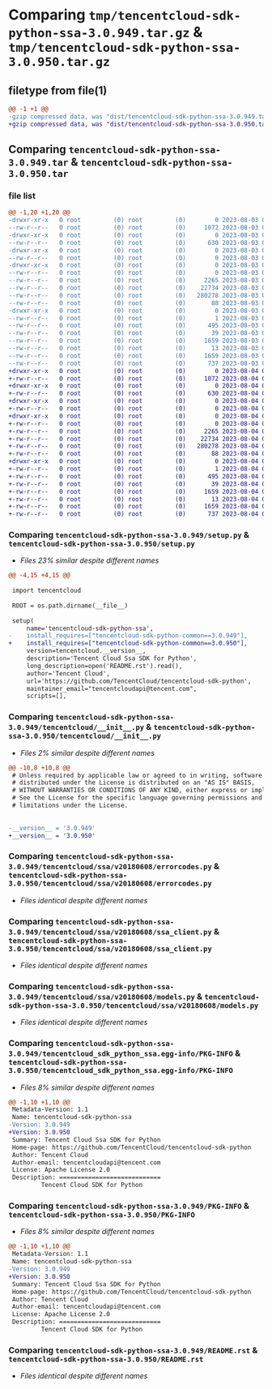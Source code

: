 # Comparing `tmp/tencentcloud-sdk-python-ssa-3.0.949.tar.gz` & `tmp/tencentcloud-sdk-python-ssa-3.0.950.tar.gz`

## filetype from file(1)

```diff
@@ -1 +1 @@
-gzip compressed data, was "dist/tencentcloud-sdk-python-ssa-3.0.949.tar", last modified: Thu Aug  3 00:33:53 2023, max compression
+gzip compressed data, was "dist/tencentcloud-sdk-python-ssa-3.0.950.tar", last modified: Fri Aug  4 00:33:46 2023, max compression
```

## Comparing `tencentcloud-sdk-python-ssa-3.0.949.tar` & `tencentcloud-sdk-python-ssa-3.0.950.tar`

### file list

```diff
@@ -1,20 +1,20 @@
-drwxr-xr-x   0 root         (0) root         (0)        0 2023-08-03 00:33:53.000000 tencentcloud-sdk-python-ssa-3.0.949/
--rw-r--r--   0 root         (0) root         (0)     1072 2023-08-03 00:33:53.000000 tencentcloud-sdk-python-ssa-3.0.949/setup.py
-drwxr-xr-x   0 root         (0) root         (0)        0 2023-08-03 00:33:53.000000 tencentcloud-sdk-python-ssa-3.0.949/tencentcloud/
--rw-r--r--   0 root         (0) root         (0)      630 2023-08-03 00:33:53.000000 tencentcloud-sdk-python-ssa-3.0.949/tencentcloud/__init__.py
-drwxr-xr-x   0 root         (0) root         (0)        0 2023-08-03 00:33:53.000000 tencentcloud-sdk-python-ssa-3.0.949/tencentcloud/ssa/
--rw-r--r--   0 root         (0) root         (0)        0 2023-08-03 00:33:53.000000 tencentcloud-sdk-python-ssa-3.0.949/tencentcloud/ssa/__init__.py
-drwxr-xr-x   0 root         (0) root         (0)        0 2023-08-03 00:33:53.000000 tencentcloud-sdk-python-ssa-3.0.949/tencentcloud/ssa/v20180608/
--rw-r--r--   0 root         (0) root         (0)        0 2023-08-03 00:33:53.000000 tencentcloud-sdk-python-ssa-3.0.949/tencentcloud/ssa/v20180608/__init__.py
--rw-r--r--   0 root         (0) root         (0)     2265 2023-08-03 00:33:53.000000 tencentcloud-sdk-python-ssa-3.0.949/tencentcloud/ssa/v20180608/errorcodes.py
--rw-r--r--   0 root         (0) root         (0)    22734 2023-08-03 00:33:53.000000 tencentcloud-sdk-python-ssa-3.0.949/tencentcloud/ssa/v20180608/ssa_client.py
--rw-r--r--   0 root         (0) root         (0)   280278 2023-08-03 00:33:53.000000 tencentcloud-sdk-python-ssa-3.0.949/tencentcloud/ssa/v20180608/models.py
--rw-r--r--   0 root         (0) root         (0)       88 2023-08-03 00:33:53.000000 tencentcloud-sdk-python-ssa-3.0.949/setup.cfg
-drwxr-xr-x   0 root         (0) root         (0)        0 2023-08-03 00:33:53.000000 tencentcloud-sdk-python-ssa-3.0.949/tencentcloud_sdk_python_ssa.egg-info/
--rw-r--r--   0 root         (0) root         (0)        1 2023-08-03 00:33:53.000000 tencentcloud-sdk-python-ssa-3.0.949/tencentcloud_sdk_python_ssa.egg-info/dependency_links.txt
--rw-r--r--   0 root         (0) root         (0)      495 2023-08-03 00:33:53.000000 tencentcloud-sdk-python-ssa-3.0.949/tencentcloud_sdk_python_ssa.egg-info/SOURCES.txt
--rw-r--r--   0 root         (0) root         (0)       39 2023-08-03 00:33:53.000000 tencentcloud-sdk-python-ssa-3.0.949/tencentcloud_sdk_python_ssa.egg-info/requires.txt
--rw-r--r--   0 root         (0) root         (0)     1659 2023-08-03 00:33:53.000000 tencentcloud-sdk-python-ssa-3.0.949/tencentcloud_sdk_python_ssa.egg-info/PKG-INFO
--rw-r--r--   0 root         (0) root         (0)       13 2023-08-03 00:33:53.000000 tencentcloud-sdk-python-ssa-3.0.949/tencentcloud_sdk_python_ssa.egg-info/top_level.txt
--rw-r--r--   0 root         (0) root         (0)     1659 2023-08-03 00:33:53.000000 tencentcloud-sdk-python-ssa-3.0.949/PKG-INFO
--rw-r--r--   0 root         (0) root         (0)      737 2023-08-03 00:33:53.000000 tencentcloud-sdk-python-ssa-3.0.949/README.rst
+drwxr-xr-x   0 root         (0) root         (0)        0 2023-08-04 00:33:46.000000 tencentcloud-sdk-python-ssa-3.0.950/
+-rw-r--r--   0 root         (0) root         (0)     1072 2023-08-04 00:33:46.000000 tencentcloud-sdk-python-ssa-3.0.950/setup.py
+drwxr-xr-x   0 root         (0) root         (0)        0 2023-08-04 00:33:46.000000 tencentcloud-sdk-python-ssa-3.0.950/tencentcloud/
+-rw-r--r--   0 root         (0) root         (0)      630 2023-08-04 00:33:46.000000 tencentcloud-sdk-python-ssa-3.0.950/tencentcloud/__init__.py
+drwxr-xr-x   0 root         (0) root         (0)        0 2023-08-04 00:33:46.000000 tencentcloud-sdk-python-ssa-3.0.950/tencentcloud/ssa/
+-rw-r--r--   0 root         (0) root         (0)        0 2023-08-04 00:33:46.000000 tencentcloud-sdk-python-ssa-3.0.950/tencentcloud/ssa/__init__.py
+drwxr-xr-x   0 root         (0) root         (0)        0 2023-08-04 00:33:46.000000 tencentcloud-sdk-python-ssa-3.0.950/tencentcloud/ssa/v20180608/
+-rw-r--r--   0 root         (0) root         (0)        0 2023-08-04 00:33:46.000000 tencentcloud-sdk-python-ssa-3.0.950/tencentcloud/ssa/v20180608/__init__.py
+-rw-r--r--   0 root         (0) root         (0)     2265 2023-08-04 00:33:46.000000 tencentcloud-sdk-python-ssa-3.0.950/tencentcloud/ssa/v20180608/errorcodes.py
+-rw-r--r--   0 root         (0) root         (0)    22734 2023-08-04 00:33:46.000000 tencentcloud-sdk-python-ssa-3.0.950/tencentcloud/ssa/v20180608/ssa_client.py
+-rw-r--r--   0 root         (0) root         (0)   280278 2023-08-04 00:33:46.000000 tencentcloud-sdk-python-ssa-3.0.950/tencentcloud/ssa/v20180608/models.py
+-rw-r--r--   0 root         (0) root         (0)       88 2023-08-04 00:33:46.000000 tencentcloud-sdk-python-ssa-3.0.950/setup.cfg
+drwxr-xr-x   0 root         (0) root         (0)        0 2023-08-04 00:33:46.000000 tencentcloud-sdk-python-ssa-3.0.950/tencentcloud_sdk_python_ssa.egg-info/
+-rw-r--r--   0 root         (0) root         (0)        1 2023-08-04 00:33:46.000000 tencentcloud-sdk-python-ssa-3.0.950/tencentcloud_sdk_python_ssa.egg-info/dependency_links.txt
+-rw-r--r--   0 root         (0) root         (0)      495 2023-08-04 00:33:46.000000 tencentcloud-sdk-python-ssa-3.0.950/tencentcloud_sdk_python_ssa.egg-info/SOURCES.txt
+-rw-r--r--   0 root         (0) root         (0)       39 2023-08-04 00:33:46.000000 tencentcloud-sdk-python-ssa-3.0.950/tencentcloud_sdk_python_ssa.egg-info/requires.txt
+-rw-r--r--   0 root         (0) root         (0)     1659 2023-08-04 00:33:46.000000 tencentcloud-sdk-python-ssa-3.0.950/tencentcloud_sdk_python_ssa.egg-info/PKG-INFO
+-rw-r--r--   0 root         (0) root         (0)       13 2023-08-04 00:33:46.000000 tencentcloud-sdk-python-ssa-3.0.950/tencentcloud_sdk_python_ssa.egg-info/top_level.txt
+-rw-r--r--   0 root         (0) root         (0)     1659 2023-08-04 00:33:46.000000 tencentcloud-sdk-python-ssa-3.0.950/PKG-INFO
+-rw-r--r--   0 root         (0) root         (0)      737 2023-08-04 00:33:46.000000 tencentcloud-sdk-python-ssa-3.0.950/README.rst
```

### Comparing `tencentcloud-sdk-python-ssa-3.0.949/setup.py` & `tencentcloud-sdk-python-ssa-3.0.950/setup.py`

 * *Files 23% similar despite different names*

```diff
@@ -4,15 +4,15 @@
 
 import tencentcloud
 
 ROOT = os.path.dirname(__file__)
 
 setup(
     name='tencentcloud-sdk-python-ssa',
-    install_requires=["tencentcloud-sdk-python-common==3.0.949"],
+    install_requires=["tencentcloud-sdk-python-common==3.0.950"],
     version=tencentcloud.__version__,
     description='Tencent Cloud Ssa SDK for Python',
     long_description=open('README.rst').read(),
     author='Tencent Cloud',
     url='https://github.com/TencentCloud/tencentcloud-sdk-python',
     maintainer_email="tencentcloudapi@tencent.com",
     scripts=[],
```

### Comparing `tencentcloud-sdk-python-ssa-3.0.949/tencentcloud/__init__.py` & `tencentcloud-sdk-python-ssa-3.0.950/tencentcloud/__init__.py`

 * *Files 2% similar despite different names*

```diff
@@ -10,8 +10,8 @@
 # Unless required by applicable law or agreed to in writing, software
 # distributed under the License is distributed on an "AS IS" BASIS,
 # WITHOUT WARRANTIES OR CONDITIONS OF ANY KIND, either express or implied.
 # See the License for the specific language governing permissions and
 # limitations under the License.
 
 
-__version__ = '3.0.949'
+__version__ = '3.0.950'
```

### Comparing `tencentcloud-sdk-python-ssa-3.0.949/tencentcloud/ssa/v20180608/errorcodes.py` & `tencentcloud-sdk-python-ssa-3.0.950/tencentcloud/ssa/v20180608/errorcodes.py`

 * *Files identical despite different names*

### Comparing `tencentcloud-sdk-python-ssa-3.0.949/tencentcloud/ssa/v20180608/ssa_client.py` & `tencentcloud-sdk-python-ssa-3.0.950/tencentcloud/ssa/v20180608/ssa_client.py`

 * *Files identical despite different names*

### Comparing `tencentcloud-sdk-python-ssa-3.0.949/tencentcloud/ssa/v20180608/models.py` & `tencentcloud-sdk-python-ssa-3.0.950/tencentcloud/ssa/v20180608/models.py`

 * *Files identical despite different names*

### Comparing `tencentcloud-sdk-python-ssa-3.0.949/tencentcloud_sdk_python_ssa.egg-info/PKG-INFO` & `tencentcloud-sdk-python-ssa-3.0.950/tencentcloud_sdk_python_ssa.egg-info/PKG-INFO`

 * *Files 8% similar despite different names*

```diff
@@ -1,10 +1,10 @@
 Metadata-Version: 1.1
 Name: tencentcloud-sdk-python-ssa
-Version: 3.0.949
+Version: 3.0.950
 Summary: Tencent Cloud Ssa SDK for Python
 Home-page: https://github.com/TencentCloud/tencentcloud-sdk-python
 Author: Tencent Cloud
 Author-email: tencentcloudapi@tencent.com
 License: Apache License 2.0
 Description: ============================
         Tencent Cloud SDK for Python
```

### Comparing `tencentcloud-sdk-python-ssa-3.0.949/PKG-INFO` & `tencentcloud-sdk-python-ssa-3.0.950/PKG-INFO`

 * *Files 8% similar despite different names*

```diff
@@ -1,10 +1,10 @@
 Metadata-Version: 1.1
 Name: tencentcloud-sdk-python-ssa
-Version: 3.0.949
+Version: 3.0.950
 Summary: Tencent Cloud Ssa SDK for Python
 Home-page: https://github.com/TencentCloud/tencentcloud-sdk-python
 Author: Tencent Cloud
 Author-email: tencentcloudapi@tencent.com
 License: Apache License 2.0
 Description: ============================
         Tencent Cloud SDK for Python
```

### Comparing `tencentcloud-sdk-python-ssa-3.0.949/README.rst` & `tencentcloud-sdk-python-ssa-3.0.950/README.rst`

 * *Files identical despite different names*

